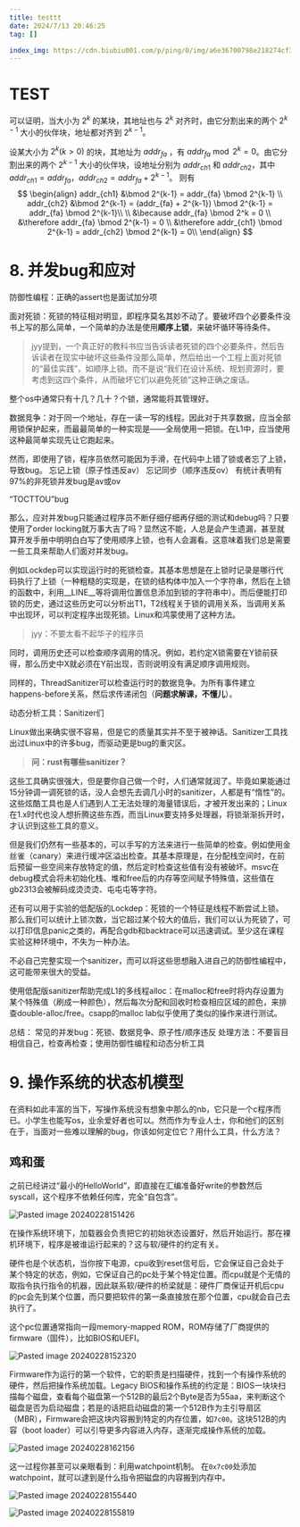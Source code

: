 ```yaml
---
title: testtt
date: 2024/7/13 20:46:25
tag: []

index_img: https://cdn.biubiu001.com/p/ping/0/img/a6e36700798e218274cf36992759d4d8.jpeg
---
```


# TEST

可以证明，当大小为 $2^k$ 的某块，其地址也与 $2^k$ 对齐时，由它分割出来的两个 $2^{k-1}$ 大小的伙伴块，地址都对齐到 $2^{k-1}$。

设某大小为 $2^k(k>0)$ 的块，其地址为 $addr_{fa}$ ，有 $addr_{fa} \bmod 2^k = 0$。由它分割出来的两个 $2^{k-1}$ 大小的伙伴块，设地址分别为 $addr_{ch1}$ 和 $addr_{ch2}$，其中 $addr_{ch1} = addr_{fa}$，$addr_{ch2} = addr_{fa} + 2^{k-1}$。
则有
$$
\begin{align}
addr_{ch1} &\bmod 2^{k-1} = addr_{fa} \bmod 2^{k-1} \\
addr_{ch2} &\bmod 2^{k-1} = (addr_{fa} + 2^{k-1}) \bmod 2^{k-1} = addr_{fa} \bmod 2^{k-1}\\
\\
&\because addr_{fa} \bmod 2^k = 0 \\
&\therefore addr_{fa} \bmod 2^{k-1} = 0 \\
&\therefore addr_{ch1} \bmod 2^{k-1} = addr_{ch2} \bmod 2^{k-1} = 0\\
\end{align}
$$




# 8. 并发bug和应对


防御性编程：正确的assert也是面试加分项

面对死锁：死锁的特征相对明显，即程序莫名其妙不动了。要破坏四个必要条件没书上写的那么简单，一个简单的办法是使用**顺序上锁**，来破坏循环等待条件。

>jyy提到，一个真正好的教科书应当告诉读者死锁的四个必要条件，然后告诉读者在现实中破坏这些条件没那么简单，然后给出一个工程上面对死锁的“最佳实践”，如顺序上锁。而不是说“我们在设计系统、规划资源时，要考虑到这四个条件，从而破坏它们以避免死锁”这种正确之废话。

整个os中通常只有十几？几十？个锁，通常能将其管理好。

数据竞争：对于同一个地址，存在一读一写的线程。因此对于共享数据，应当全部用锁保护起来，而最最简单的一种实现是——全局使用一把锁。在L1中，应当使用这种最简单实现先让它跑起来。

然而，即使用了锁，程序员依然可能因为手滑，在代码中上错了锁或者忘了上锁，导致bug。
忘记上锁（原子性违反av）
忘记同步（顺序违反ov）
有统计表明有97%的非死锁并发bug是av或ov

“TOCTTOU”bug

那么，应对并发bug只能通过程序员不断仔细仔细再仔细的测试和debug吗？只要使用了order locking就万事大吉了吗？显然这不能，人总是会产生遗漏，甚至就算开发手册中明明白白写了使用顺序上锁，也有人会漏看。这意味着我们总是需要一些工具来帮助人们面对并发bug。

例如Lockdep可以实现运行时的死锁检查。其基本思想是在上锁时记录是哪行代码执行了上锁（一种粗糙的实现是，在锁的结构体中加入一个字符串，然后在上锁的函数中，利用__LINE__等将调用位置信息添加到锁的字符串中）。而后便能打印锁的历史，通过这些历史可以分析出T1，T2线程关于锁的调用关系，当调用关系中出现环，可以判定程序出现死锁。Linux和鸿蒙使用了这种方法。

>jyy：不要太看不起华子的程序员

同时，调用历史还可以检查顺序调用的情况。例如，若约定X锁需要在Y锁前获得，那么历史中X就必须在Y前出现，否则说明没有满足顺序调用规则。

同样的，ThreadSanitizer可以检查运行时的数据竞争。为所有事件建立happens-before关系，然后求传递闭包（**问题求解课，不懂儿**）。


动态分析工具：Sanitizer们

Linux做出来确实很不容易，但是它的质量其实并不至于被神话。Sanitizer工具找出过Linux中的许多bug，而驱动更是bug的重灾区。

>**问：rust有哪些sanitizer？**

这些工具确实很强大，但是要你自己做一个时，人们通常就润了。毕竟如果能通过15分钟调一调死锁的话，没人会想先去调几小时的sanitizer，人都是有“惰性”的。这些炫酷工具也是人们遇到人工无法处理的海量错误后，才被开发出来的；Linux在1.x时代也没人想折腾这些东西，而当Linux要支持多处理器，将锁渐渐拆开时，才认识到这些工具的意义。

但是我们仍然有一些基本的，可以手写的方法来进行一些简单的检查。例如使用金丝雀（canary）来进行缓冲区溢出检查。其基本原理是，在分配栈空间时，在前后预留一些空间来存放特定的值，然后定时检查这些值有没有被破坏。msvc在debug模式会将未初始化栈、堆和free后的内存等空间赋予特殊值，这些值在gb2313会被解码成烫烫烫、屯屯屯等字符。

还有可以用于实验的低配版的Lockdep：死锁的一个特征是线程不断尝试上锁。那么我们可以统计上锁次数，当它超过某个较大的值后，我们可以认为死锁了，可以打印信息panic之类的，再配合gdb和backtrace可以迅速调试。至少这在课程实验这种环境中，不失为一种办法。

不必自己完整实现一个sanitizer，而可以将这些思想融入进自己的防御性编程中，这可能带来很大的受益。

使用低配版sanitizer帮助完成L1的多线程alloc：在malloc和free时将内存设置为某个特殊值（刷成一种颜色），然后每次分配和回收时检查相应区域的颜色，来排查double-alloc/free。csapp的malloc lab似乎使用了类似的操作来进行测试。

总结：
常见的并发bug：死锁、数据竞争、原子性/顺序违反
处理方法：不要盲目相信自己，检查再检查；使用防御性编程和动态分析工具




# 9. 操作系统的状态机模型

在资料如此丰富的当下，写操作系统没有想象中那么的nb，它只是一个c程序而已。小学生也能写os，业余爱好者也可以。然而作为专业人士，你和他们的区别在于，当面对一些难以理解的bug，你该如何定位它？用什么工具，什么方法？

## 鸡和蛋

之前已经讲过“最小的HelloWorld”，即直接在汇编准备好write的参数然后syscall，这个程序不依赖任何库，完全“自包含”。

![Pasted image 20240228151426](http://img.chohee.top/blog/image-20240228202829022-03b273.png)

在操作系统环境下，加载器会负责把它的初始状态设置好，然后开始运行。那在裸机环境下，程序是被谁运行起来的？这与软/硬件的约定有关。

硬件也是个状态机，当你按下电源，cpu收到reset信号后，它会保证自己会处于某个特定的状态，例如，它保证自己的pc处于某个特定位置。而cpu就是个无情的取指令执行指令的机器，因此联系软/硬件的桥梁就是：硬件厂商保证开机后cpu的pc会先到某个位置，而只要把软件的第一条直接放在那个位置，cpu就会自己去执行了。

这个pc位置通常指向一段memory-mapped ROM，ROM存储了厂商提供的firmware（固件），比如BIOS和UEFI。

![Pasted image 20240228152320](http://img.chohee.top/blog/image-20240228202829022-01df6c.png)

Firmware作为运行的第一个软件，它的职责是扫描硬件，找到一个有操作系统的硬件，然后把操作系统加载。Legacy BIOS和操作系统的约定是：BIOS一块块扫描每个磁盘，查看每个磁盘第一个512B的最后2个Byte是否为55aa，来判断这个磁盘是否为启动磁盘；若是的话把启动磁盘的第一个512B作为主引导扇区（MBR），Firmware会把这块内容搬到特定的内存位置，如``7c00``。这块512B的内容（boot loader）可以引导更多内容进入内存，逐渐完成操作系统的加载。

![Pasted image 20240228162156](http://img.chohee.top/blog/image-20240228202829022-beb593.png)

这一过程你甚至可以亲眼看到：利用watchpoint机制。
在``0x7c00``处添加watchpoint，就可以逮到是什么指令把磁盘的内容搬到内存中。

![Pasted image 20240228155440](http://img.chohee.top/blog/image-20240228202829022-64f7ad.png)

![Pasted image 20240228155819](http://img.chohee.top/blog/image-20240228202829022-c69200.png)

